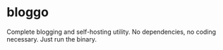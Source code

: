 # bloggo
Complete blogging and self-hosting utility. No dependencies, no coding necessary. Just run the binary.
